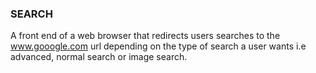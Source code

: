### SEARCH
A front end of a web browser that redirects users searches to the www.gooogle.com url depending on the type of search a user wants i.e advanced, normal search or image search.
